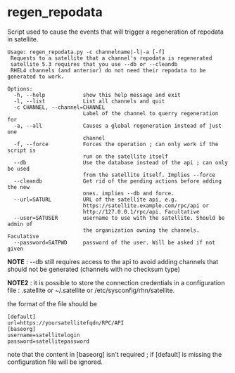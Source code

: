 regen\_repodata
==============

Script used to cause the events that will trigger a regeneration of repodata in satellite.

~~~
Usage: regen_repodata.py -c channelname|-l|-a [-f]
 Requests to a satellite that a channel's repodata is regenerated
 satellite 5.3 requires that you use --db or --cleandb
 RHEL4 channels (and anterior) do not need their repodata to be generated to work.

Options:
  -h, --help            show this help message and exit
  -l, --list            List all channels and quit
  -c CHANNEL, --channel=CHANNEL
                        Label of the channel to querry regeneration for
  -a, --all             Causes a global regeneration instead of just one
                        channel
  -f, --force           Forces the operation ; can only work if the script is
                        run on the satellite itself
  --db                  Use the database instead of the api ; can only be used
                        from the satellite itself. Implies --force
  --cleandb             Get rid of the pending actions before adding the new
                        ones. implies --db and force.
  --url=SATURL          URL of the satellite api, e.g.
                        https://satellite.example.com/rpc/api or
                        http://127.0.0.1/rpc/api. Facultative
  --user=SATUSER        username to use with the satellite. Should be admin of
                        the organization owning the channels. Faculative
  --password=SATPWD     password of the user. Will be asked if not given
~~~
**NOTE** : --db still requires access to the api to avoid adding channels that should not be generated (channels with no checksum type)

**NOTE2** : it is possible to store the connection credentials in a configuration file : .satellite or ~/.satellite or /etc/sysconfig/rhn/satellite.

the format of the file should be

    [default]
    url=https://yoursatellitefqdn/RPC/API
    [baseorg]
    username=satellitelogin
    password=satellitepassword

note that the content in [baseorg] isn't required ; if [default] is missing the configuration file will be ignored.
